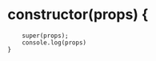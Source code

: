<!-- head: LECTURE_08 -->

<!-- note: About the class based components -->
<!--* Class based components are nothing but normal js class  -->

<!--? class UserClass extends React.Component{} -->

<!--fix render() -->
<!--? inside this there is a method called render() method which just return jsx inside the render method we use return keyword to return jsx -->

<!--note passing props in class based comp -->

# constructor(props) {

        super(props);
        console.log(props)
    }

<!--* this super keyword is used for calling the parent constructor function and for attaching the this keyword with the props object -->

<!-- note: accessing the props => -->
<!-- *{this.props.propName} -->

<!-- head: creating state into class based comp -->

<!-- * inside the constructor function creating this.state = {"object of state"} this state object is a big obj which holds each state -->
<!--* accessing the state like this {this.state.state.variable} -->
<!-- *updating the state with setState({}) method -->

<!-- * this.setState({ -->
<!-- * count: this.state.count + 1 -->
<!-- * }) -->
<!--todo: setState method takes object which are to be changed -->
<!--note: we cant change the state directly -->

<!-- fix: lifeCycle method of class component -->
<!-- note: first the constructor is loaded then render is loaded. like first an instance of a constructor is created and then render method is called -->

<!--? componentDidMount -->
<!--* this method is called when the component is completely mounted  -->
<!-- note: this method is called after the render mehtod called and finished fully, if there is a child of a comp then this will be called after the child in the render method is fully completed all the life cycle and then parent's componentDidMount will called -->

<!-- fix: IMP NOTE -> componentDidMount() is used to make API calls because in react we used to render the component quickly first and then make a api call to to fill the data as we dont want to wait for the response  -->

<!-- note: first the constructor is called then render method is called and this sums up to be called as render phase, after that React updates the DOM and this phase is called Commit phase -->
<!--* constructor + render => Render Phase -->
<!--*  Dom Update => Commit Phase -->
<!--? why DOM updation is carried out in last because DOM manipulation is an expensive task, it takes time, it is a part of react optimization like it deals with actual DOM manipulation in last ans bathches the render phase in one thing -->

<!--todo Making API call in componentDidMount() =>  async componentDidMount(){body of api call} -->
<!--* we can make componentDidMount() as an async function -->

<!--? componentDidUpdate() is called after the mounting and there is a change in component -->
<!--* after the component is updated the render method is called again -->

<!--? componentWillUnmount() is called just after the component is going to unmount from the page -->
